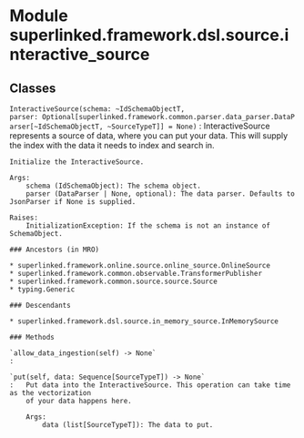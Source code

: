 Module superlinked.framework.dsl.source.interactive_source
==========================================================

Classes
-------

`InteractiveSource(schema: ~IdSchemaObjectT, parser: Optional[superlinked.framework.common.parser.data_parser.DataParser[~IdSchemaObjectT, ~SourceTypeT]] = None)`
:   InteractiveSource represents a source of data, where you can put your data. This will supply
    the index with the data it needs to index and search in.
    
    Initialize the InteractiveSource.
    
    Args:
        schema (IdSchemaObject): The schema object.
        parser (DataParser | None, optional): The data parser. Defaults to JsonParser if None is supplied.
    
    Raises:
        InitializationException: If the schema is not an instance of SchemaObject.

    ### Ancestors (in MRO)

    * superlinked.framework.online.source.online_source.OnlineSource
    * superlinked.framework.common.observable.TransformerPublisher
    * superlinked.framework.common.source.source.Source
    * typing.Generic

    ### Descendants

    * superlinked.framework.dsl.source.in_memory_source.InMemorySource

    ### Methods

    `allow_data_ingestion(self) ‑> None`
    :

    `put(self, data: Sequence[SourceTypeT]) ‑> None`
    :   Put data into the InteractiveSource. This operation can take time as the vectorization
        of your data happens here.
        
        Args:
            data (list[SourceTypeT]): The data to put.